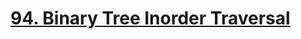 # [94. Binary Tree Inorder Traversal](https://leetcode.com/problems/binary-tree-inorder-traversal/)
